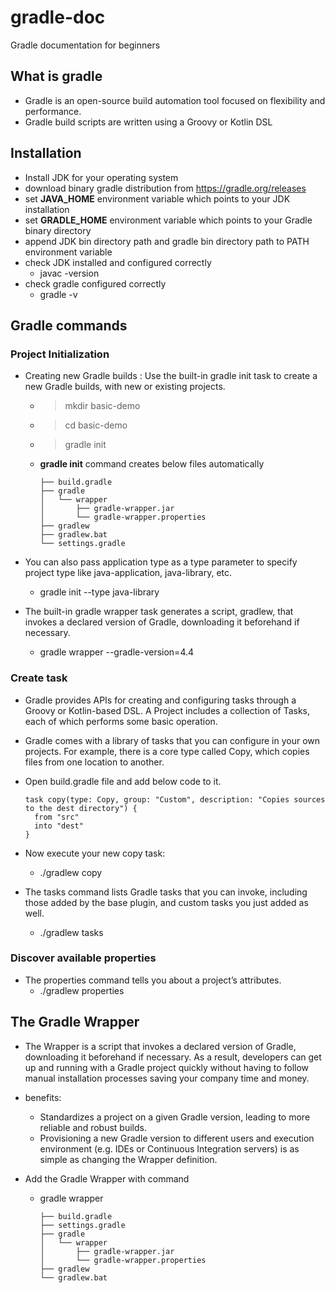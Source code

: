 # gradle-doc
Gradle documentation for beginners

## What is gradle
- Gradle is an open-source build automation tool focused on flexibility and performance. 
- Gradle build scripts are written using a Groovy or Kotlin DSL

## Installation

- Install JDK for your operating system
- download binary gradle distribution from https://gradle.org/releases
- set **JAVA_HOME** environment variable which points to your JDK installation
- set **GRADLE_HOME** environment variable which points to your Gradle binary directory
- append JDK bin directory path and gradle bin directory path to PATH environment variable
- check JDK installed and configured correctly
  - javac -version
- check gradle configured correctly
  - gradle -v
  
## Gradle commands

### Project Initialization

- Creating new Gradle builds : Use the built-in gradle init task to create a new Gradle builds, with new or existing projects.
  - > mkdir basic-demo
  - > cd basic-demo
  - > gradle init

  - **gradle init** command creates below files automatically
  
        ├── build.gradle  
        ├── gradle
        │   └── wrapper
        │       ├── gradle-wrapper.jar  
        │       └── gradle-wrapper.properties  
        ├── gradlew  
        ├── gradlew.bat  
        └── settings.gradle  
  
  
- You can also pass application type as a type parameter to specify project type like java-application, java-library, etc.
  - gradle init --type java-library
  
- The built-in gradle wrapper task generates a script, gradlew, that invokes a declared version of Gradle, downloading it beforehand if necessary.
  - gradle wrapper --gradle-version=4.4
  
### Create task

- Gradle provides APIs for creating and configuring tasks through a Groovy or Kotlin-based DSL. A Project includes a collection of Tasks, each of which performs some basic operation.
- Gradle comes with a library of tasks that you can configure in your own projects. For example, there is a core type called Copy, which copies files from one location to another. 
- Open build.gradle file and add below code to it.

      task copy(type: Copy, group: "Custom", description: "Copies sources to the dest directory") {
        from "src"
        into "dest"
      }
- Now execute your new copy task:
  - ./gradlew copy

- The tasks command lists Gradle tasks that you can invoke, including those added by the base plugin, and custom tasks you just added as well.
  - ./gradlew tasks
  
### Discover available properties
- The properties command tells you about a project’s attributes.
  - ./gradlew properties

  
## The Gradle Wrapper
- The Wrapper is a script that invokes a declared version of Gradle, downloading it beforehand if necessary. As a result, developers can get up and running with a Gradle project quickly without having to follow manual installation processes saving your company time and money.

- benefits:
  - Standardizes a project on a given Gradle version, leading to more reliable and robust builds.
  - Provisioning a new Gradle version to different users and execution environment (e.g. IDEs or Continuous Integration servers) is as simple as changing the Wrapper definition.
  
- Add the Gradle Wrapper with command
  - gradle wrapper
  
        ├── build.gradle
        ├── settings.gradle
        ├── gradle
        │   └── wrapper
        │       ├── gradle-wrapper.jar
        │       └── gradle-wrapper.properties
        ├── gradlew
        └── gradlew.bat



